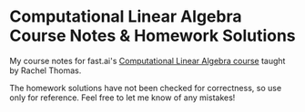 # Computational Linear Algebra Course Notes & Homework Solutions

My course notes for fast.ai's [Computational Linear Algebra course](https://github.com/fastai/numerical-linear-algebra) taught by Rachel Thomas.

The homework solutions have not been checked for correctness, so use only for reference. Feel free to let me know of any mistakes!